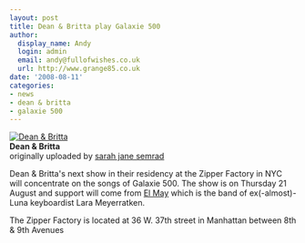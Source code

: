 ```yaml
---
layout: post
title: Dean & Britta play Galaxie 500
author:
  display_name: Andy
  login: admin
  email: andy@fullofwishes.co.uk
  url: http://www.grange85.co.uk
date: '2008-08-11'
categories:
- news
- dean & britta
- galaxie 500
---
```

<div class="imagebox-a"><a href="http://www.flickr.com/photos/95202798@N00/2718034629/" title="Photo Sharing"><img src="https://farm4.static.flickr.com/3096/2718034629_330c088193_m.jpg" alt="Dean & Britta" /></a><br/><strong>Dean & Britta</strong><br/>originally uploaded by <a href="http://www.flickr.com/people/95202798@N00/">sarah jane semrad</a></div>
<p>Dean & Britta's next show in their residency at the Zipper Factory in NYC will concentrate on the songs of Galaxie 500. The show is on Thursday 21 August and support will come from <a href="http://www.elmayforever.com/">El May</a> which is the band of ex(-almost)-Luna keyboardist Lara Meyerratken.</p>
<p>The Zipper Factory is located at 36 W. 37th street in Manhattan between 8th & 9th Avenues</p>
<p><br clear="right"/></p>
